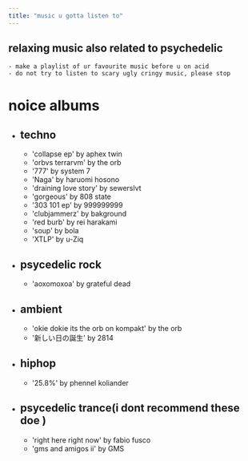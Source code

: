```yaml
---
title: "music u gotta listen to"
---
```


## relaxing music also related to psychedelic
    - make a playlist of ur favourite music before u on acid
    - do not try to listen to scary ugly cringy music, please stop

# noice albums
- ## techno
    - 'collapse ep' by aphex twin
    - 'orbvs terrarvm' by the orb
    - '777' by system 7
    - 'Naga' by haruomi hosono
    - 'draining love story' by sewerslvt
    - 'gorgeous' by 808 state
    - '303 101 ep' by 999999999
    - 'clubjammerz' by bakground
    - 'red burb' by rei harakami
    - 'soup' by bola
    - 'XTLP' by u-Ziq
- ## psycedelic rock
    - 'aoxomoxoa' by grateful dead
- ## ambient
    - 'okie dokie its the orb on kompakt' by the orb
    - '新しい日の誕生' by 2814
- ## hiphop
    - '25.8%' by phennel koliander
- ## psycedelic trance(i dont recommend these doe )
    - 'right here right now' by fabio fusco
    - 'gms and amigos ii' by GMS